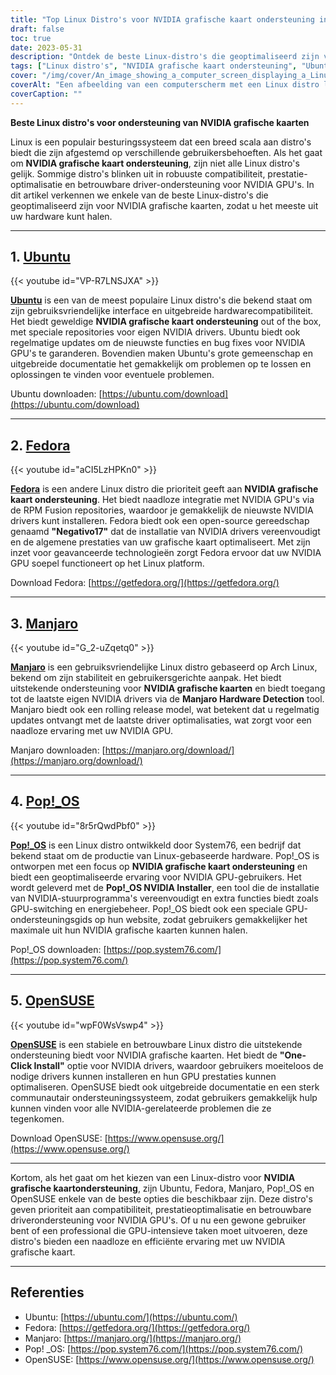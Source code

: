 ```yaml
---
title: "Top Linux Distro's voor NVIDIA grafische kaart ondersteuning in 2023"
draft: false
toc: true
date: 2023-05-31
description: "Ontdek de beste Linux-distro's die geoptimaliseerd zijn voor ondersteuning van NVIDIA grafische kaarten, zodat u verzekerd bent van naadloze prestaties en compatibiliteit."
tags: ["Linux distro's", "NVIDIA grafische kaart ondersteuning", "Ubuntu", "Fedora", "Manjaro", "Pop! _OS", "OpenSUSE", "compatibiliteit van drivers", "prestatie-optimalisatie", "GPU-ondersteuning", "Linux GPU-stuurprogramma's", "Linux gaming", "Linux graphics", "NVIDIA-stuurprogramma's", "gebruiksvriendelijke distro's", "Linux stabiliteit", "Linux-documentatie", "Ondersteuning van de Linux-gemeenschap", "Linux hardware compatibiliteit", "rollende release", "GPU-schakeling", "energiebeheer", "GPU-prestaties", "Linux installatie", "Linux probleemoplossing", "Linux gebruikerservaring", "Linux maatwerk", "Linux-updates", "offline updates", "lokale opslagplaats", "cache", "server instellen", "klantinstelling", "apt-mirror", "debmirror", "createrepo", "apt-cacher-ng", "yum-cron", "Linux systeem updates", "offline pakket updates", "offline software updates", "lokale pakketopslagplaats", "lokale pakketcache", "offline Linux-updates", "afhandeling van offline updates", "offline update-methoden", "offline systeemonderhoud", "Linux server updates", "Linux-client updates", "offline softwarebeheer", "offline pakketbeheer", "updatestrategieën", "Linux beveiligingsupdates"]
cover: "/img/cover/An_image_showing_a_computer_screen_displaying_a_Linux_distro.png"
coverAlt: "Een afbeelding van een computerscherm met een Linux distro logo met een NVIDIA grafische kaart en kleurrijke afbeeldingen op de achtergrond, die de naadloze ondersteuning en prestatie-optimalisatie voor NVIDIA GPU's in Linux distro's weergeven."
coverCaption: ""
---
```


**Beste Linux distro's voor ondersteuning van NVIDIA grafische kaarten**

Linux is een populair besturingssysteem dat een breed scala aan distro's biedt die zijn afgestemd op verschillende gebruikersbehoeften. Als het gaat om **NVIDIA grafische kaart ondersteuning**, zijn niet alle Linux distro's gelijk. Sommige distro's blinken uit in robuuste compatibiliteit, prestatie-optimalisatie en betrouwbare driver-ondersteuning voor NVIDIA GPU's. In dit artikel verkennen we enkele van de beste Linux-distro's die geoptimaliseerd zijn voor NVIDIA grafische kaarten, zodat u het meeste uit uw hardware kunt halen.
______

## 1. [Ubuntu](https://ubuntu.com/download)

{{< youtube id="VP-R7LNSJXA" >}}

[**Ubuntu**](https://ubuntu.com/download) is een van de meest populaire Linux distro's die bekend staat om zijn gebruiksvriendelijke interface en uitgebreide hardwarecompatibiliteit. Het biedt geweldige **NVIDIA grafische kaart ondersteuning** out of the box, met speciale repositories voor eigen NVIDIA drivers. Ubuntu biedt ook regelmatige updates om de nieuwste functies en bug fixes voor NVIDIA GPU's te garanderen. Bovendien maken Ubuntu's grote gemeenschap en uitgebreide documentatie het gemakkelijk om problemen op te lossen en oplossingen te vinden voor eventuele problemen.

Ubuntu downloaden: [https://ubuntu.com/download](https://ubuntu.com/download)

______

## 2. [Fedora](https://getfedora.org/)

{{< youtube id="aCI5LzHPKn0" >}}

[**Fedora**](https://getfedora.org/) is een andere Linux distro die prioriteit geeft aan **NVIDIA grafische kaart ondersteuning**. Het biedt naadloze integratie met NVIDIA GPU's via de RPM Fusion repositories, waardoor je gemakkelijk de nieuwste NVIDIA drivers kunt installeren. Fedora biedt ook een open-source gereedschap genaamd **"Negativo17"** dat de installatie van NVIDIA drivers vereenvoudigt en de algemene prestaties van uw grafische kaart optimaliseert. Met zijn inzet voor geavanceerde technologieën zorgt Fedora ervoor dat uw NVIDIA GPU soepel functioneert op het Linux platform.

Download Fedora: [https://getfedora.org/](https://getfedora.org/)

______

## 3. [Manjaro](https://manjaro.org/download/)

{{< youtube id="G_2-uZqetq0" >}}

[**Manjaro**](https://manjaro.org/download/) is een gebruiksvriendelijke Linux distro gebaseerd op Arch Linux, bekend om zijn stabiliteit en gebruikersgerichte aanpak. Het biedt uitstekende ondersteuning voor **NVIDIA grafische kaarten** en biedt toegang tot de laatste eigen NVIDIA drivers via de **Manjaro Hardware Detection** tool. Manjaro biedt ook een rolling release model, wat betekent dat u regelmatig updates ontvangt met de laatste driver optimalisaties, wat zorgt voor een naadloze ervaring met uw NVIDIA GPU.

Manjaro downloaden: [https://manjaro.org/download/](https://manjaro.org/download/)

______

## 4. [Pop!_OS](https://pop.system76.com/)

{{< youtube id="8r5rQwdPbf0" >}}

[**Pop!_OS**](https://pop.system76.com/) is een Linux distro ontwikkeld door System76, een bedrijf dat bekend staat om de productie van Linux-gebaseerde hardware. Pop!_OS is ontworpen met een focus op **NVIDIA grafische kaart ondersteuning** en biedt een geoptimaliseerde ervaring voor NVIDIA GPU-gebruikers. Het wordt geleverd met de **Pop!_OS NVIDIA Installer**, een tool die de installatie van NVIDIA-stuurprogramma's vereenvoudigt en extra functies biedt zoals GPU-switching en energiebeheer. Pop!_OS biedt ook een speciale GPU-ondersteuningsgids op hun website, zodat gebruikers gemakkelijker het maximale uit hun NVIDIA grafische kaarten kunnen halen.

Pop!_OS downloaden: [https://pop.system76.com/](https://pop.system76.com/)

______

## 5. [OpenSUSE](https://www.opensuse.org/)

{{< youtube id="wpF0WsVswp4" >}}

[**OpenSUSE**](https://www.opensuse.org/) is een stabiele en betrouwbare Linux distro die uitstekende ondersteuning biedt voor NVIDIA grafische kaarten. Het biedt de **"One-Click Install"** optie voor NVIDIA drivers, waardoor gebruikers moeiteloos de nodige drivers kunnen installeren en hun GPU prestaties kunnen optimaliseren. OpenSUSE biedt ook uitgebreide documentatie en een sterk communautair ondersteuningssysteem, zodat gebruikers gemakkelijk hulp kunnen vinden voor alle NVIDIA-gerelateerde problemen die ze tegenkomen.

Download OpenSUSE: [https://www.opensuse.org/](https://www.opensuse.org/)

______

Kortom, als het gaat om het kiezen van een Linux-distro voor **NVIDIA grafische kaartondersteuning**, zijn Ubuntu, Fedora, Manjaro, Pop!_OS en OpenSUSE enkele van de beste opties die beschikbaar zijn. Deze distro's geven prioriteit aan compatibiliteit, prestatieoptimalisatie en betrouwbare driverondersteuning voor NVIDIA GPU's. Of u nu een gewone gebruiker bent of een professional die GPU-intensieve taken moet uitvoeren, deze distro's bieden een naadloze en efficiënte ervaring met uw NVIDIA grafische kaart.

______

## Referenties

- Ubuntu: [https://ubuntu.com/](https://ubuntu.com/)
- Fedora: [https://getfedora.org/](https://getfedora.org/)
- Manjaro: [https://manjaro.org/](https://manjaro.org/)
- Pop! _OS: [https://pop.system76.com/](https://pop.system76.com/)
- OpenSUSE: [https://www.opensuse.org/](https://www.opensuse.org/)
